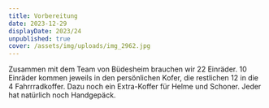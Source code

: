 ```yaml
---
title: Vorbereitung
date: 2023-12-29
displayDate: 2023/24
unpublished: true
cover: /assets/img/uploads/img_2962.jpg
---
```

Zusammen mit dem Team von Büdesheim brauchen wir 22 Einräder. 10 Einräder kommen jeweils in den persönlichen Kofer, die restlichen 12 in die 4 Fahrrradkoffer. Dazu noch ein Extra-Koffer für Helme und Schoner. Jeder hat natürlich noch Handgepäck.
